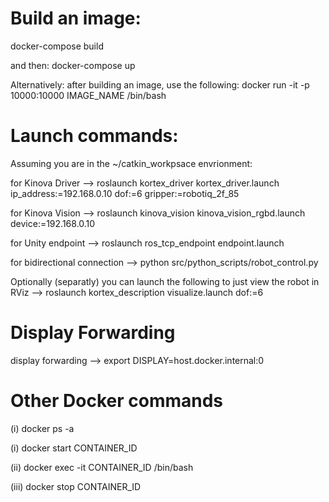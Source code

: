 
# Build an image:
docker-compose build

and then:
docker-compose up

Alternatively: after building an image, use the following:
docker run -it -p 10000:10000 IMAGE_NAME /bin/bash

# Launch commands:

Assuming you are in the ~/catkin_workpsace envrionment: 

for Kinova Driver --> roslaunch kortex_driver kortex_driver.launch ip_address:=192.168.0.10 dof:=6 gripper:=robotiq_2f_85

for Kinova Vision --> roslaunch kinova_vision kinova_vision_rgbd.launch device:=192.168.0.10

for Unity endpoint --> roslaunch ros_tcp_endpoint endpoint.launch

for bidirectional connection --> python src/python_scripts/robot_control.py

Optionally (separatly) you can launch the following to just view the robot in RViz --> roslaunch kortex_description visualize.launch dof:=6


# Display Forwarding 
display forwarding --> export DISPLAY=host.docker.internal:0

# Other Docker commands

(i) docker ps -a

(i) docker start CONTAINER_ID

(ii) docker exec -it CONTAINER_ID /bin/bash

(iii) docker stop CONTAINER_ID




